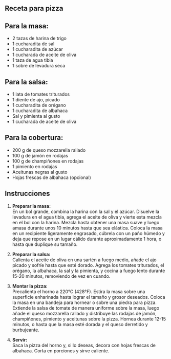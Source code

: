 ## Receta para pizza

## Para la masa:

- 2 tazas de harina de trigo
- 1 cucharadita de sal
- 1 cucharadita de azúcar
- 1 cucharada de aceite de oliva
- 1 taza de agua tibia
- 1 sobre de levadura seca

## Para la salsa:

- 1 lata de tomates triturados
- 1 diente de ajo, picado
- 1 cucharadita de orégano
- 1 cucharadita de albahaca
- Sal y pimienta al gusto
- 1 cucharada de aceite de oliva

## Para la cobertura:

- 200 g de queso mozzarella rallado
- 100 g de jamón en rodajas
- 100 g de champiñones en rodajas
- 1 pimiento en rodajas
- Aceitunas negras al gusto
- Hojas frescas de albahaca (opcional)

## Instrucciones

1. **Preparar la masa:**  
   En un bol grande, combina la harina con la sal y el azúcar. Disuelve la levadura en el agua tibia, agrega el aceite de oliva y vierte esta mezcla en el bol con la harina. Mezcla hasta obtener una masa suave y luego amasa durante unos 10 minutos hasta que sea elástica. Coloca la masa en un recipiente ligeramente engrasado, cúbrela con un paño húmedo y deja que repose en un lugar cálido durante aproximadamente 1 hora, o hasta que duplique su tamaño.

2. **Preparar la salsa:**  
   Calienta el aceite de oliva en una sartén a fuego medio, añade el ajo picado y sofríe hasta que esté dorado. Agrega los tomates triturados, el orégano, la albahaca, la sal y la pimienta, y cocina a fuego lento durante 15-20 minutos, removiendo de vez en cuando.

3. **Montar la pizza:**  
   Precalienta el horno a 220°C (428°F). Estira la masa sobre una superficie enharinada hasta lograr el tamaño y grosor deseados. Coloca la masa en una bandeja para hornear o sobre una piedra para pizza. Extiende la salsa de tomate de manera uniforme sobre la masa, luego añade el queso mozzarella rallado y distribuye las rodajas de jamón, champiñones, pimiento y aceitunas sobre la pizza. Hornea durante 12-15 minutos, o hasta que la masa esté dorada y el queso derretido y burbujeante.

4. **Servir:**  
   Saca la pizza del horno y, si lo deseas, decora con hojas frescas de albahaca. Corta en porciones y sirve caliente.
